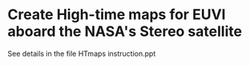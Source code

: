 # Create High-time maps for EUVI aboard the NASA's Stereo satellite
See details in the file HTmaps instruction.ppt

